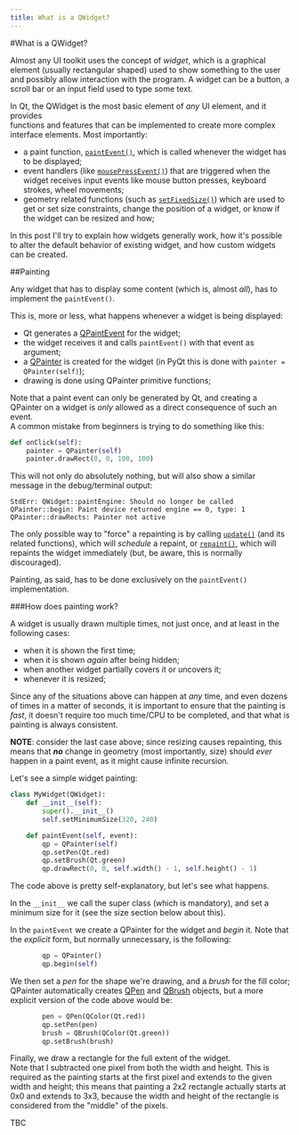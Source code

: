 ```yaml
---
title: What is a QWidget?
---
```


#What is a QWidget?

Almost any UI toolkit uses the concept of *widget*, which is a graphical element 
(usually rectangular shaped) used to show something to the user and possibly allow
interaction with the program. A widget can be a button, a scroll bar or an input
field used to type some text.

In Qt, the QWidget is the most basic element of *any* UI element, and it provides  
functions and features that can be implemented to create more complex interface 
elements. Most importantly:

- a paint function, [`paintEvent()`](https://doc.qt.io/qt-5/qwidget.html#paintEvent), 
which is called whenever the widget has to be displayed;
- event handlers (like [`mousePressEvent()`](https://doc.qt.io/qt-5/qwidget.html#mousePressEvent))
that are triggered when the widget receives input events like mouse button presses, 
keyboard strokes, wheel movements;
- geometry related functions (such as [`setFixedSize()`](https://doc.qt.io/qt-5/qwidget.html#setFixedSize))
which are used to get or set size constraints, change the position of a widget, or 
know if the widget can be resized and how;

In this post I'll try to explain how widgets generally work, how it's possible to
alter the default behavior of existing widget, and how custom widgets can be created.

<!--more-->

##Painting

Any widget that has to display some content (which is, almost *all*), has to implement
the `paintEvent()`.

This is, more or less, what happens whenever a widget is being displayed:

  - Qt generates a [QPaintEvent](https://doc.qt.io/qt-5/qpaintevent.html) for the widget;
  - the widget receives it and calls `paintEvent()` with that event as argument;
  - a [QPainter](https://doc.qt.io/qt-5/qpainter.html) is created for the widget (in PyQt
  this is done with `painter = QPainter(self)`);
  - drawing is done using QPainter primitive functions;

Note that a paint event can only be generated by Qt, and creating a QPainter on a widget
is *only* allowed as a direct consequence of such an event.  
A common mistake from beginners is trying to do something like this:

```python
def onClick(self):
    painter = QPainter(self)
    painter.drawRect(0, 0, 100, 100)
```

This will not only do absolutely nothing, but will also show a similar message in the
debug/terminal output:

```
StdErr: QWidget::paintEngine: Should no longer be called
QPainter::begin: Paint device returned engine == 0, type: 1
QPainter::drawRects: Painter not active
```

The only possible way to "force" a repainting is by calling 
[`update()`](https://doc.qt.io/qt-5/qwidget.html#update) (and its related functions), 
which will *schedule* a repaint, or [`repaint()`](https://doc.qt.io/qt-5/qwidget.html#repaint),
which will repaints the widget immediately (but, be aware, this is normally discouraged).

Painting, as said, has to be done exclusively on the `paintEvent()` implementation.

###How does painting work?

A widget is usually drawn multiple times, not just once, and at least in the following cases:

  - when it is shown the first time;
  - when it is shown *again* after being hidden;
  - when another widget partially covers it or uncovers it;
  - whenever it is resized;

Since any of the situations above can happen at *any* time, and even dozens of times in a
matter of seconds, it is important to ensure that the painting is *fast*, it doesn't require
too much time/CPU to be completed, and that what is painting is always consistent.

**NOTE**: consider the last case above; since resizing causes repainting, this means that 
***no*** change in geometry (most importantly, size) should *ever* happen in a paint
event, as it might cause infinite recursion.

Let's see a simple widget painting:

```python
class MyWidget(QWidget):
    def __init__(self):
        super().__init__()
        self.setMinimumSize(320, 240)

    def paintEvent(self, event):
        qp = QPainter(self)
        qp.setPen(Qt.red)
        qp.setBrush(Qt.green)
        qp.drawRect(0, 0, self.width() - 1, self.height() - 1)
```

The code above is pretty self-explanatory, but let's see what happens.

In the `__init__` we call the super class (which is mandatory), and set a 
minimum size for it (see the size section below about this).

In the `paintEvent` we create a QPainter for the widget and *begin* it. Note that 
the *explicit* form, but normally unnecessary, is the following:

```python
        qp = QPainter()
        qp.begin(self)
```

We then set a *pen* for the shape we're drawing, and a *brush* for the fill color;
QPainter automatically creates [QPen](https://doc.qt.io/qt-5/qpen.html) and 
[QBrush](https://doc.qt.io/qt-5/qbrush.html) objects, but a more explicit version
of the code above would be:

```python
        pen = QPen(QColor(Qt.red))
        qp.setPen(pen)
        brush = QBrush(QColor(Qt.green))
        qp.setBrush(brush)
```

Finally, we draw a rectangle for the full extent of the widget.  
Note that I subtracted one pixel from both the width and height. This is required as
the painting starts at the first pixel and extends to the given width and height;
this means that painting a 2x2 rectangle actually starts at 0x0 and extends to 3x3,
because the width and height of the rectangle is considered from the "middle" of the
pixels.


TBC

